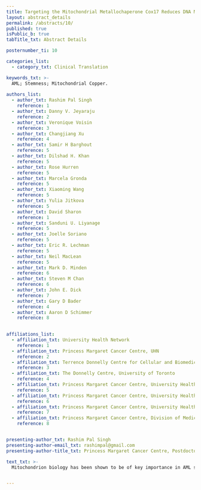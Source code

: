 ```yaml
---
title: Targeting the Mitochondrial Metallochaperone Cox17 Reduces DNA Methylation and Promotes AML Differentiation through a Copper Dependent Mechanism
layout: abstract_details
permalink: /abstracts/10/
published: true
isPublic_b: true
tabTitle_txt: Abstract Details

posternumber_ti: 10 

categories_list: 
  - category_txt: Clinical Translation

keywords_txt: >-
  AML; Stemness; Mitochondrial Copper.
  
authors_list:
  - author_txt: Rashim Pal Singh
    reference: 1 
  - author_txt: Danny V. Jeyaraju
    reference: 2 
  - author_txt: Veronique Voisin
    reference: 3 
  - author_txt: Changjiang Xu
    reference: 4 
  - author_txt: Samir H Barghout
    reference: 5 
  - author_txt: Dilshad H. Khan
    reference: 5 
  - author_txt: Rose Hurren
    reference: 5
  - author_txt: Marcela Gronda
    reference: 5 
  - author_txt: Xiaoming Wang
    reference: 5 
  - author_txt: Yulia Jitkova
    reference: 5 
  - author_txt: David Sharon
    reference: 1 
  - author_txt: Sanduni U. Liyanage
    reference: 5 
  - author_txt: Joelle Soriano
    reference: 5 
  - author_txt: Eric R. Lechman
    reference: 5 
  - author_txt: Neil MacLean
    reference: 5 
  - author_txt: Mark D. Minden
    reference: 6
  - author_txt: Steven M Chan
    reference: 6 
  - author_txt: John E. Dick
    reference: 7 
  - author_txt: Gary D Bader
    reference: 4
  - author_txt: Aaron D Schimmer
    reference: 8
  

affiliations_list:
  - affiliation_txt: University Health Network
    reference: 1
  - affiliation_txt: Princess Margaret Cancer Centre, UHN
    reference: 2
  - affiliation_txt: Terrence Donnelly Centre for Cellular and Biomedical Research, University of Toronto
    reference: 3
  - affiliation_txt: The Donnelly Centre, University of Toronto
    reference: 4
  - affiliation_txt: Princess Margaret Cancer Centre, University Health Network
    reference: 5
  - affiliation_txt: Princess Margaret Cancer Centre, University Health Network, University of Toronto
    reference: 6
  - affiliation_txt: Princess Margaret Cancer Centre, University Health Network (UHN)
    reference: 7
  - affiliation_txt: Princess Margaret Cancer Centre, Division of Medical Oncology and Hematology, Princess Margaret Hospital, University of Toronto
    reference: 8


presenting-author_txt: Rashim Pal Singh
presenting-author-email_txt: rashimpal@gmail.com
presenting-author-title_txt: Princess Margaret Cancer Centre, Postdoctoral fellow.

text_txt: >-
  Mitochondrion biology has been shown to be of key importance in AML stemness and viability by our and other groups. Here we evaluate the mitochondrial IMS (inter membrane space) Assembly (MIA) pathway in regulation of AML stemness and differentiation. Targeting the FAD linked sulfhydryl oxidase ALR; an integral part of the MIA machinery by genetic or chemical approach using MitoBloCK-6 (MB6) lead to reduced growth and viability of AML cells along with decreased engraftment in-vivo. MB6 treatment of mice engrafted with primary AML cells strongly reduced the leukemic burden as oppose to no effect on engraftment of normal cord blood. As evidenced by secondary transplants, MB6 targeted leukemic stem cells. Cox17 was recognised as the primary downstream target of ALR in leukemic cells and knockdown of Cox17 phenocopied ALR inhibition causing reduced AML proliferation and induced AML differentiation. MB6 treatment of AML cells increased intra-mitochondrial levels of copper 2.5 fold as measured by atomic mass spectrometry. Copper a known inhibitor of adenosylhomocysteinase (AHCY), shifted the balance of S-adenosylmethionine (SAM):S-adenosylhomocysteine (SAH) ratio, causing SAM  (a global methyl donor) levels to go down and resulting in DNA hypomethylation and co-treatment with the copper chelator penicillamine reversed all these phenotypes. Thus, we have discovered a novel copper-dependent mechanism by which mitochondrial pathways regulate epigenetics and stemness in AML. 


---
```

